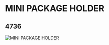 # MINI PACKAGE HOLDER
## 4736
![MINI PACKAGE HOLDER](https://lc-www-live-s.legocdn.com/media/bricks/5/2/4298653.jpg)